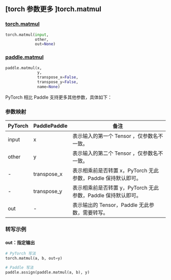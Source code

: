 ## [torch 参数更多 ]torch.matmul
### [torch.matmul](https://pytorch.org/docs/stable/generated/torch.matmul.html?highlight=matmul#torch.matmul)
```python
torch.matmul(input,
             other,
             out=None)
```

### [paddle.matmul](https://www.paddlepaddle.org.cn/documentation/docs/zh/develop/api/paddle/matmul_cn.html)
```python
paddle.matmul(x,
              y,
              transpose_x=False,
              transpose_y=False,
              name=None)
```

PyTorch 相比 Paddle 支持更多其他参数，具体如下：
### 参数映射

| PyTorch       | PaddlePaddle | 备注                                                   |
| ------------- | ------------ | ------------------------------------------------------ |
| input         | x            | 表示输入的第一个 Tensor ，仅参数名不一致。               |
| other         | y            | 表示输入的第二个 Tensor ，仅参数名不一致。             |
| -             | transpose_x  | 表示相乘前是否转置 x，PyTorch 无此参数，Paddle 保持默认即可。               |
| -             | transpose_y  | 表示相乘前是否转置 y，PyTorch 无此参数，Paddle 保持默认即可。             |
| out           | -            | 表示输出的 Tensor，Paddle 无此参数，需要转写。  |


### 转写示例
#### out：指定输出
```python
# PyTorch 写法
torch.matmul(a, b, out=y)

# Paddle 写法
paddle.assign(paddle.matmul(a, b), y)
```
